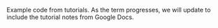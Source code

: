 Example code from tutorials. As the term progresses, we will update to include the tutorial notes from Google Docs.